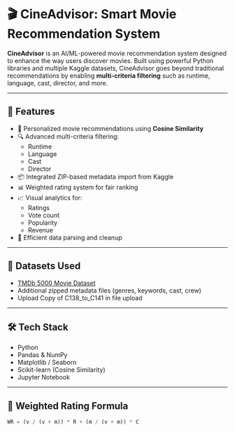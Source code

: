 # 🎬 CineAdvisor: Smart Movie Recommendation System

**CineAdvisor** is an AI/ML-powered movie recommendation system designed to enhance the way users discover movies. Built using powerful Python libraries and multiple Kaggle datasets, CineAdvisor goes beyond traditional recommendations by enabling **multi-criteria filtering** such as runtime, language, cast, director, and more.

---

## 🚀 Features

- 🎯 Personalized movie recommendations using **Cosine Similarity**
- 🔍 Advanced multi-criteria filtering:
  - Runtime
  - Language
  - Cast
  - Director
- 📦 Integrated ZIP-based metadata import from Kaggle
- 📊 Weighted rating system for fair ranking
- 📈 Visual analytics for:
  - Ratings
  - Vote count
  - Popularity
  - Revenue
- 🧹 Efficient data parsing and cleanup

---

## 📁 Datasets Used

- [TMDb 5000 Movie Dataset](https://www.kaggle.com/datasets/tmdb/tmdb-movie-metadata)
- Additional zipped metadata files (genres, keywords, cast, crew)
- Upload Copy of C138_to_C141 in file upload
---

## 🛠️ Tech Stack

- Python
- Pandas & NumPy
- Matplotlib / Seaborn
- Scikit-learn (Cosine Similarity)
- Jupyter Notebook

---

## 🧮 Weighted Rating Formula

```python
WR = (v / (v + m)) * R + (m / (v + m)) * C
